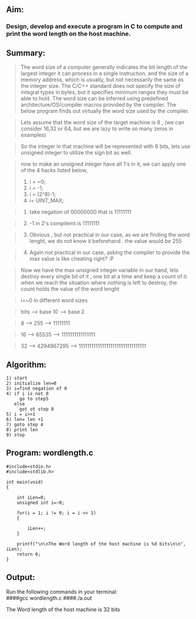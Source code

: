 ## Aim:
### Design, develop and execute a program in C to compute and print the word length on the host machine.

## Summary:  
>The word size of a computer generally indicates the bit length of the largest integer it can process in a single instruction, and the size of a memory address, which is usually, but not necessarily the same as the integer size.
The C/C++ standard does not specify the size of integral types in bytes, but it specifies minimum ranges they must be able to hold.
The word size can be inferred using predefined architecture/OS/compiler macros provided by the compiler. The below program finds out virtually the word size used by the compiler.

>Lets assume that the word size of the target machine is 8 , (we can consider 16,32 or 64, but we are lazy to write so many zeros in examples)
 
>So the integer in that machine will be represented with 8 bits, lets use unsigned integer to utilize the sign bit as well. 
 
>now to make an unsigned integer have all 1's in it, we can apply one of the 4 hacks listed below,
>1) i = ~0;
>2) i = -1;
>3) i = (2^8)-1;
>4) i= UINT_MAX;
 
>1) take negation of 00000000 that is 11111111

>2) -1 in 2's compilemt is 11111111  

>3) Obvious , but not practical in our case, as we are finding the word lenght, we do not know it beforehand . the value would be 255

>4) Again not practical in our case, asking the compiler to provide the max value is like cheating right? :P

>Now we have the max unsigned integer variable in our hand, lets destroy every single bit of it , one bit at a time and keep a count of it. when we reach the situation where nothing is left to destroy, the count holds the value of the word lenght 
 
 
>i=~0 in different word sizes

>bits		--> base 10	     --> base 2	

>8  		--> 255          --> 11111111

>16 		--> 65535	 --> 1111111111111111

>32 		--> 4294967295	 --> 11111111111111111111111111111111

## Algorithm:
	1) start
	2) initialize len=0
	3) i=find negation of 0 
	4) if i is not 0
		 go to step5
	   else
		 got ot step 8
	5) i = i>>1
	6) len= len +1
	7) goto step 4
	8) print len
	9) stop
  
## Program: wordlength.c

	#include<stdio.h>
	#include<stdlib.h>

	int main(void)
	{

		int iLen=0;
		unsigned int i=~0;

		for(i = 1; i != 0; i = i << 1)
		{

			iLen++;
		}

		printf("\n\nThe Word length of the host machine is %d bits\n\n", iLen);
		return 0;
	}


## Output:

Run the following commands in your terminal:<br>
####gcc wordlength.c
####./a.out

The Word length of the host machine is 32 bits
